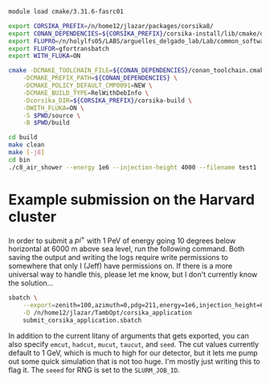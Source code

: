 ```bash
module load cmake/3.31.6-fasrc01

export CORSIKA_PREFIX=/n/home12/jlazar/packages/corsika8/
export CONAN_DEPENDENCIES=${CORSIKA_PREFIX}/corsika-install/lib/cmake/dependencies
export FLUPRO=/n/holylfs05/LABS/arguelles_delgado_lab/Lab/common_software/source/fluka
export FLUFOR=gfortransbatch
export WITH_FLUKA=ON

cmake -DCMAKE_TOOLCHAIN_FILE=${CONAN_DEPENDENCIES}/conan_toolchain.cmake \
    -DCMAKE_PREFIX_PATH=${CONAN_DEPENDENCIES} \
    -DCMAKE_POLICY_DEFAULT_CMP0091=NEW \
    -DCMAKE_BUILD_TYPE=RelWithDebInfo \
    -Dcorsika_DIR=${CORSIKA_PREFIX}/corsika-build \
    -DWITH_FLUKA=ON \
    -S $PWD/source \
    -B $PWD/build

cd build
make clean
make [-j8]
cd bin
./c8_air_shower --energy 1e6 --injection-height 4000 --filename test1 --pdg 211 --zenith 90 --seed 1 --emcut 0.05 --hadcut 0.05 --mucut 0.05 --taucut 0.05 --force-decay
```

# Example submission on the Harvard cluster

In order to submit a $pi^{+}$ with 1 PeV of energy going 10 degrees below horizontal at 6000 m above sea level, run the following command.
Both saving the output and writing the logs require write permissions to somewhere that only I (Jeff) have permissions on.
If there is a more universal way to handle this, please let me know, but I don't currently know the solution...
 
```bash
sbatch \
    --export=zenith=100,azimuth=0,pdg=211,energy=1e6,injection_height=6000,output_prefix=/n/holylfs05/LABS/arguelles_delgado_lab/Everyone/jlazar/tambo_optimization/ \
    -D /n/home12/jlazar/TambOpt/corsika_application 
    submit_corsika_application.sbatch
```

In addition to the current litany of arguments that gets exported, you can also specify `emcut`, `hadcut`, `mucut`, `taucut`, and `seed`.
The cut values currently default to 1 GeV, which is much to high for our detector, but it lets me pump out some quick simulation that is not too huge.
I'm mostly just writing this to flag it.
The `seeed` for RNG is set to the `SLURM_JOB_ID`.
